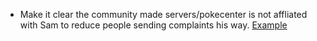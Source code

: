 - Make it clear the community made servers/pokecenter is not affliated with Sam to reduce people sending complaints his way. [Example](https://twitter.com/JordanPlayz158/status/1581150226009665538)
